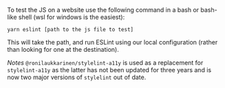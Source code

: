 To test the JS on a website use the following command in a bash or bash-like shell (wsl for windows is the easiest):

`yarn eslint [path to the js file to test]`

This will take the path, and run ESLint using our local configuration (rather than looking for one at the destination).

*Notes*
`@ronilaukkarinen/stylelint-a11y` is used as a replacement for `stylelint-a11y` as the latter has not been updated for three years and is now two major versions of `stylelint` out of date.
